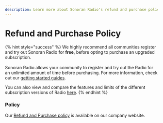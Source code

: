 ```yaml
---
description: Learn more about Sonoran Radio's refund and purchase policy.
---
```


# Refund and Purchase Policy

{% hint style="success" %}
We highly recommend all communities register and try out Sonoran Radio for **free**, before opting to purchase an upgraded subscription.\
\
Sonoran Radio allows your community to register and try out the Radio for an unlimited amount of time before purchasing. For more information, check out our [getting started guides](../../ts3-legacy/tutorials/getting-started/).



You can also view and compare the features and limits of the different subscription versions of Radio [here](https://sonoranradio.com/pricing).
{% endhint %}

### Policy

Our [Refund and Purchase policy](https://sonoransoftware.com/assets/files/internal/purchase\_policy.pdf) is available on our company website.
